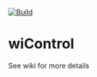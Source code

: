 [![Build](https://travis-ci.org/WSNhub/MySensorsGateway.svg?branch=master)](https://travis-ci.org/WSNhub/MySensorsGateway)

# wiControl

See wiki for more details
